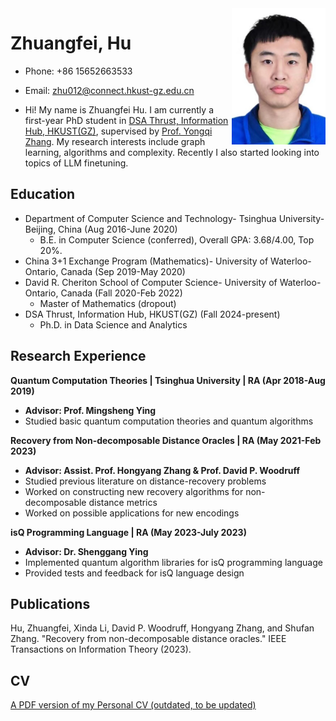 <img src="./profile.jpg" alt="Profile Picture" align="right" width="150">

# Zhuangfei, Hu
- Phone: +86 15652663533	
- Email: zhu012@connect.hkust-gz.edu.cn


- Hi! My name is Zhuangfei Hu. I am currently a first-year PhD student in [DSA Thrust, Information Hub, HKUST(GZ)](https://dsa.hkust-gz.edu.cn/), supervised by [Prof. Yongqi Zhang](https://yzhangee.github.io/). My research interests include graph learning, algorithms and complexity. Recently I also started looking into topics of LLM finetuning. 

## Education	
- Department of Computer Science and Technology- Tsinghua University- Beijing, China (Aug 2016-June 2020)
  - B.E. in Computer Science (conferred), Overall GPA: 3.68/4.00, Top 20%.
- China 3+1 Exchange Program (Mathematics)- University of Waterloo- Ontario, Canada (Sep 2019-May 2020)
- David R. Cheriton School of Computer Science- University of Waterloo- Ontario, Canada	(Fall 2020-Feb 2022)
  - Master of Mathematics (dropout)
- DSA Thrust, Information Hub, HKUST(GZ) (Fall 2024-present)
  - Ph.D. in Data Science and Analytics

## Research Experience		                                                                                                                                                         
**Quantum Computation Theories | Tsinghua University | RA	(Apr 2018-Aug 2019)**
- **Advisor: Prof. Mingsheng Ying**
- Studied basic quantum computation theories and quantum algorithms
  
**Recovery from Non-decomposable Distance Oracles | RA	(May 2021-Feb 2023)**
- **Advisor: Assist. Prof. Hongyang Zhang & Prof. David P. Woodruff**
- Studied previous literature on distance-recovery problems
- Worked on constructing new recovery algorithms for non-decomposable distance metrics
- Worked on possible applications for new encodings

**isQ Programming Language | RA	(May 2023-July 2023)**
- **Advisor: Dr. Shenggang Ying**
- Implemented quantum algorithm libraries for isQ programming language
- Provided tests and feedback for isQ language design

## Publications                                                                                                                                                  

Hu, Zhuangfei, Xinda Li, David P. Woodruff, Hongyang Zhang, and Shufan Zhang. "Recovery from non-decomposable distance oracles." IEEE Transactions on Information Theory (2023).

## CV
[A PDF version of my Personal CV (outdated, to be updated)](Zhuangfei_Hu_resume.pdf)
